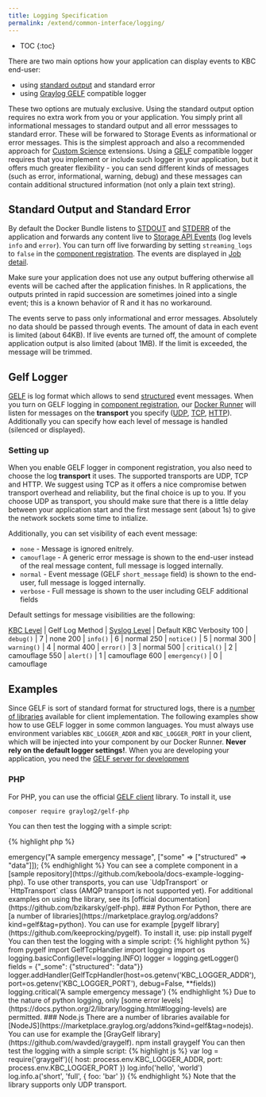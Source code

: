 ```yaml
---
title: Logging Specification
permalink: /extend/common-interface/logging/
---
```


* TOC
{:toc}

There are two main options how your application can display events to KBC end-user:

- using [standard output](https://en.wikipedia.org/wiki/Standard_streams) and standard error
- using [Graylog GELF](http://docs.graylog.org/en/2.0/pages/gelf.html) compatible logger

These two options are mutualy exclusive. Using the standard output option requires no extra work from you or your
application. You simply print all informational messages to standard output and all error messsages to standard error.
These will be forwared to Storage Events as informational or error messages. This is the simplest approach and also
a recommended approach for [Custom Science](/extend/custom-science/) extensions.
Using a [GELF](http://docs.graylog.org/en/2.0/pages/gelf.html) compatible logger requires that you implement or include
such logger in your application, but it offers much greater flexibility - you can send different kinds of messages (such
as error, informational, warning, debug) and these messages can contain additional structured information (not only a plain text string).

## Standard Output and Standard Error
By default the Docker Bundle listens to [STDOUT](https://en.wikipedia.org/wiki/Standard_streams#Standard_output_.28stdout.29)
and [STDERR](https://en.wikipedia.org/wiki/Standard_streams#Standard_error_.28stderr.29)
of the application and forwards any content live to [Storage API Events](http://docs.keboola.apiary.io/#events)
(log levels `info` and `error`). You can turn off live forwarding by setting `streaming_logs` to `false` in the
[component registration](/extend/registration/). The events are displayed in
[Job detail](https://help.keboola.com/management/jobs/).

Make sure your application does not use any output buffering otherwise all
events will be cached after the application finishes. In R applications, the outputs printed in rapid succession
are sometimes joined into a single event; this is a known behavior of R and it has no workaround.

The events serve to pass only informational and error messages. Absolutely no data should be
passed through events. The amount of data in each event is limited (about 64KB). If live events are turned off, the amount
of complete application output is also limited (about 1MB). If the limit is exceeded, the message will be trimmed.

## Gelf Logger
[GELF](http://docs.graylog.org/en/2.0/pages/gelf.html) is log format which allows to
send [structured](http://docs.graylog.org/en/2.0/pages/gelf.html#gelf-format-specification) event messages. When you turn on
GELF logging in [component registration](/extend/registration/), our [Docker Runner](/overview/docker-bundle/) will listen
for messages on the **transport** you specify ([UDP](https://en.wikipedia.org/wiki/User_Datagram_Protocol),
[TCP](https://en.wikipedia.org/wiki/Transmission_Control_Protocol),
[HTTP](https://en.wikipedia.org/wiki/Hypertext_Transfer_Protocol)). Additionally you can specify how each level of
message is handled (silenced or displayed).

### Setting up
When you enable GELF logger in component registration, you also need to choose the log **transport** it uses. The supported
transports are UDP, TCP and HTTP. We suggest using TCP as it offers a nice compromise betwen transport overhead and
reliability, but the final choice is up to you. If you choose UDP as transport, you should make sure that there is a little delay
between your application start and the first message sent (about 1s) to give the network sockets some time to intialize.

Additionally, you can set visibility of each event message:

- `none` - Message is ignored enitrely.
- `camouflage` - A generic error message is shown to the end-user instead of the real message content, full message is logged internally.
- `normal` - Event message (GELF `short_message` field) is shown to the end-user, full message is logged internally.
- `verbose` - Full message is shown to the user including GELF additional fields

Default settings for message visibilities are the following:

[KBC Level](https://github.com/php-fig/fig-standards/blob/master/accepted/PSR-3-logger-interface.md#5-psrlogloglevel) | Gelf Log Method | [Syslog Level](https://en.wikipedia.org/wiki/Syslog#Severity_level) | Default KBC Verbosity
100 | `debug()` | 7 | none
200 | `info()`  | 6 | normal
250 | `notice()` | 5 | normal
300 | `warning()` | 4 | normal
400 | `error()` | 3 | normal
500 | `critical()` | 2 | camouflage
550 | `alert()` | 1 | camouflage
600 | `emergency()` | 0 | camouflage

## Examples
Since GELF is sort of standard format for structured logs, there is a [number of libraries](https://marketplace.graylog.org/addons?kind=gelf)
available for client implementation. The following examples show how to use GELF logger in some common languages.
You must always use environment variables `KBC_LOGGER_ADDR` and `KBC_LOGGER_PORT` in your client, which will be injected into your component by
our Docker Runner. **Never rely on the default logger settings!**. When you are developing your application, you need the
[GELF server for development](/extend/common-interface/logging/development/)


### PHP
For PHP, you can use the official [GELF client](https://github.com/bzikarsky/gelf-php) library. To install it, use

    composer require graylog2/gelf-php

You can then test the logging with a simple script:

{% highlight php %}
<?php

require("vendor/autoload.php");

$transport = new Gelf\Transport\TcpTransport(getenv('KBC_LOGGER_ADDR'), getenv('KBC_LOGGER_PORT'));
$logger = new \Gelf\Logger($transport);

$logger->emergency("A sample emergency message", ["some" => ["structured" => "data"]]);
{% endhighlight %}

You can see a complete component in
a [sample repository](https://github.com/keboola/docs-example-logging-php). To use other transports, you can use
`UdpTransport` or `HttpTransport` class (AMQP transport is not supported yet). For additional examples on using the library,
see its [official documentation](https://github.com/bzikarsky/gelf-php).

### Python
For Python, there are [a number of libraries](https://marketplace.graylog.org/addons?kind=gelf&tag=python). You can use for
example [pygelf library](https://github.com/keeprocking/pygelf). To install it, use:

    pip install pygelf

You can then test the logging with a simple script:

{% highlight python %}
from pygelf import GelfTcpHandler
import logging
import os

logging.basicConfig(level=logging.INFO)
logger = logging.getLogger()
fields = {"_some": {"structured": "data"}}
logger.addHandler(GelfTcpHandler(host=os.getenv('KBC_LOGGER_ADDR'), port=os.getenv('KBC_LOGGER_PORT'), debug=False, **fields))
logging.critical('A sample emergency message')
{% endhighlight %}

Due to the nature of python logging, only [some error levels](https://docs.python.org/2/library/logging.html#logging-levels) are
permitted.

### Node.js
There are a number of libraries available for [NodeJS](https://marketplace.graylog.org/addons?kind=gelf&tag=nodejs). You can
use for example the [GrayGelf library](https://github.com/wavded/graygelf).

    npm install graygelf

You can then test the logging with a simple script:

{% highlight js %}
var log = require('graygelf')({
  host: process.env.KBC_LOGGER_ADDR,
  port: process.env.KBC_LOGGER_PORT
})

log.info('hello', 'world')
log.info.a('short', 'full', { foo: 'bar' })
{% endhighlight %}

Note that the library supports only UDP transport.
